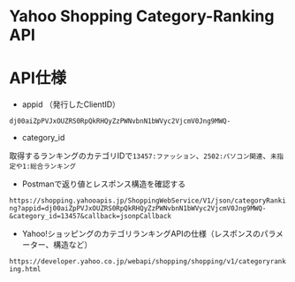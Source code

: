 # Yahoo Shopping Category-Ranking API

# API仕様
- appid （発行したClientID）

```dj00aiZpPVJxOUZRS0RpQkRHQyZzPWNvbnN1bWVyc2VjcmV0Jng9MWQ-```

- category_id

取得するランキングのカテゴリIDで```13457:ファッション```、```2502:パソコン関連```、```未指定や1:総合ランキング```

- Postmanで返り値とレスポンス構造を確認する

```https://shopping.yahooapis.jp/ShoppingWebService/V1/json/categoryRanking?appid=dj00aiZpPVJxOUZRS0RpQkRHQyZzPWNvbnN1bWVyc2VjcmV0Jng9MWQ-&category_id=13457&callback=jsonpCallback```

- Yahoo!ショッピングのカテゴリランキングAPIの仕様（レスポンスのパラメーター、構造など）

```https://developer.yahoo.co.jp/webapi/shopping/shopping/v1/categoryranking.html```
